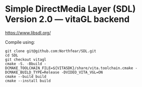 
# Simple DirectMedia Layer (SDL) Version 2.0 — vitaGL backend

https://www.libsdl.org/

Compile using:

```
git clone git@github.com:Northfear/SDL.git
cd SDL
git checkout vitagl
cmake -S. -Bbuild -DCMAKE_TOOLCHAIN_FILE=${VITASDK}/share/vita.toolchain.cmake -DCMAKE_BUILD_TYPE=Release -DVIDEO_VITA_VGL=ON
cmake --build build
cmake --install build
```
